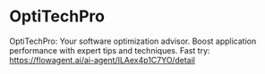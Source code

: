 # OptiTechPro
OptiTechPro: Your software optimization advisor. Boost application performance with expert tips and techniques.
Fast try: https://flowagent.ai/ai-agent/ILAex4p1C7YO/detail
